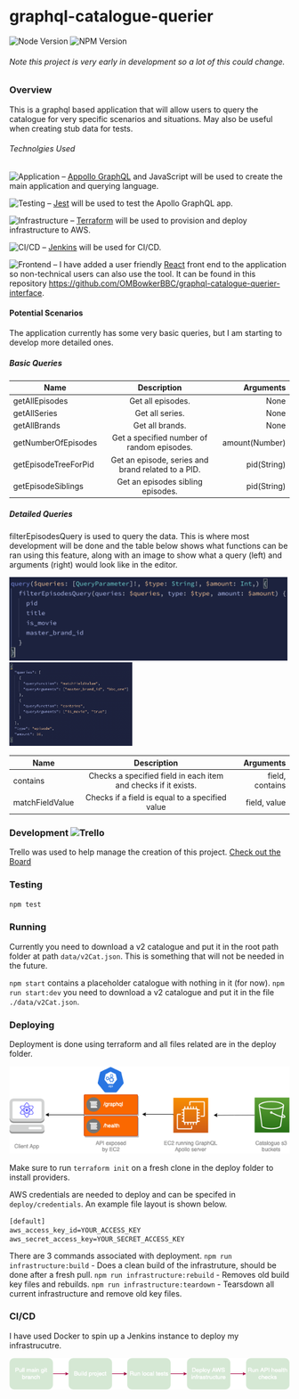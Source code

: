 # graphql-catalogue-querier

![Node Version](https://img.shields.io/badge/node-v16.13.2-blue?logo=Node.js)
![NPM Version](https://img.shields.io/badge/npm-v8.1.2-blue?logo=npm)

###### Note this project is very early in development so a lot of this could change.

### Overview
This is a graphql based application that will allow users to query the catalogue for very specific scenarios and situations.
May also be useful when creating stub data for tests.

###### Technolgies Used
![Application](https://img.shields.io/badge/app-in%20dev-green?logo=Apollo%20GraphQL)
&ndash; [Appollo GraphQL](https://www.apollographql.com/) and JavaScript will be used to create the main application and querying language.

![Testing](https://img.shields.io/badge/testing-in%20dev-green?logo=Jest)
&ndash; [Jest](https://jestjs.io/) will be used to test the Apollo GraphQL app.

![Infrastructure](https://img.shields.io/badge/infrastructure-in%20dev-green?logo=Terraform)
&ndash; [Terraform](https://www.terraform.io/) will be used to provision and deploy infrastructure to AWS.

![CI/CD](https://img.shields.io/badge/deployment-complete-brightgreen?logo=Jenkins)
&ndash; [Jenkins](https://www.jenkins.io/) will be used for CI/CD.

![Frontend](https://img.shields.io/badge/frontend-indev-green?logo=React)
&ndash; I have added a user friendly [React](https://reactjs.org/) front end to the application so non-technical users can also use the tool.
It can be found in this repository https://github.com/OMBowkerBBC/graphql-catalogue-querier-interface.

#### Potential Scenarios
The application currently has some very basic queries, but I am starting to develop more detailed ones.

##### Basic Queries

| Name   |      Description      |  Arguments |
|--------|:---------------------:|-----------:|
| getAllEpisodes | Get all episodes. | None |
| getAllSeries | Get all series. | None |
| getAllBrands | Get all brands. | None |
| getNumberOfEpisodes | Get a specified number of random episodes. | amount(Number) |
| getEpisodeTreeForPid | Get an episode, series and brand related to a PID. | pid(String) |
| getEpisodeSiblings | Get an episodes sibling episodes. | pid(String) |
  
##### Detailed Queries
filterEpisodesQuery is used to query the data. This is where most development will be done and the table below shows
what functions can be ran using this feature, along with an image to show what a query (left) and arguments (right) would look like in the editor.

<p>
  <img src="./documentation/example_query.png" alt="Example Query" style="height: 150px; " />
  <img src="./documentation/example_arguments.png" alt="Example Query" style="height: 150px; " />
</p>

  
| Name   |      Description      |  Arguments |
|----------|:-------------:|------:|
| contains | Checks a specified field in each item and checks if it exists. | field, contains |
| matchFieldValue | Checks if a field is equal to a specified value | field, value |

### Development ![Trello](https://img.shields.io/badge/trello-active-active?logo=Trello)
Trello was used to help manage the creation of this project. [Check out the Board](https://trello.com/invite/b/LC6ChGmH/3d20872210f1f1bd6d93bb0de65fb0cd/graphql-catalogue-querier)

### Testing
`npm test`

### Running
Currently you need to download a v2 catalogue and put it in the root path folder at path `data/v2Cat.json`. This is something that will not be needed in the future.

`npm start` contains a placeholder catalogue with nothing in it (for now).
`npm run start:dev` you need to download a v2 catalogue and put it in the file `./data/v2Cat.json`.

### Deploying
Deployment is done using terraform and all files related are in the deploy folder.

<img src="./documentation/infrastructure.png" alt="Infrastructure Diagram" />

Make sure to run `terraform init` on a fresh clone in the deploy folder to install providers.

AWS credentials are needed to deploy and can be specifed in `deploy/credentials`. An example file layout is shown below.

```
[default]
aws_access_key_id=YOUR_ACCESS_KEY
aws_secret_access_key=YOUR_SECRET_ACCESS_KEY
```

There are 3 commands associated with deployment.
`npm run infrastructure:build` - Does a clean build of the infrastruture, should be done after a fresh pull.
`npm run infrastructure:rebuild` - Removes old build key files and rebuilds.
`npm run infrastructure:teardown` - Tearsdown all current infrastructure and remove old key files.

### CI/CD
I have used Docker to spin up a Jenkins instance to deploy my infrastrucutre.

<img src="./documentation/jenkins_pipeline.png" alt="Jenkins Stages" />
